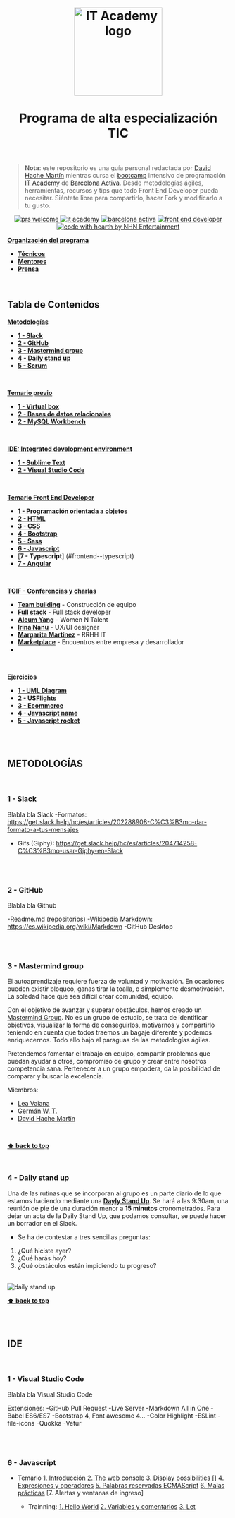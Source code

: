 <h1 align="center">
  <img src="https://github.com/hachemartin/it-academy-hachemartin/blob/master/img/itacademylogo.png" alt="IT Academy logo" width=200">
  <br>
    <br> Programa de alta especialización TIC
  <br>
    <br>
</h1>

> **Nota**: este repositorio es una guía personal redactada por [David Hache Martín](http://www.hachemartin.com) mientras cursa el [bootcamp](https://en.wikipedia.org/wiki/Coding_bootcamp) intensivo de programación [IT Academy](https://cibernarium.barcelonactiva.cat/it-academy) de [Barcelona Activa](http://www.barcelonactiva.cat). Desde metodologías ágiles, herramientas, recursos y tips que todo Front End Developer pueda necesitar. Siéntete libre para compartirlo, hacer Fork y modificarlo a tu gusto.

<div align="center"> 
  
 [![prs welcome](https://img.shields.io/badge/PRs-welcome-brightgreen.svg?style=flat-square)](http://makeapullrequest.com)
 [![it academy](https://img.shields.io/badge/IT%20Academy-2018--2019-d50283.svg)](https://cibernarium.barcelonactiva.cat/it-academy)
 [![barcelona activa](https://img.shields.io/badge/Barcelona-Activa-0084B4.svg)](http://www.barcelonactiva.cat)
 [![front end developer](https://img.shields.io/badge/developer-front--end-blue.svg)](https://en.wikipedia.org/wiki/Front-end_web_development)
 [![code with hearth by NHN Entertainment](https://img.shields.io/badge/%3C%2F%3E%20with%20%E2%99%A5%20by-Hache%20Martin-ff1414.svg)](https://github.com/hachemartin)
 
 
</div>

[**Organización del programa**](#organization)
   * [**Técnicos**](#organization--technicians)
   * [**Mentores**](#organization-mentors)
   * [**Prensa**](#organization-press)
<br>

## Tabla de Contenidos

[**Metodologías**](#metodologías)
   * [**1 - Slack**](#methodologies--slack)
   * [**2 - GitHub**](#methodologies--github)
   * [**3 - Mastermind group**](#3---mastermind-group)
   * [**4 - Daily stand up**](#4---daily-stand-up)
   * [**5 - Scrum**](#methodologies--scrum)
<br> 
    
[**Temario previo**](#preview)
  * [**1 - Virtual box**](#preview--virtualbox)
  * [**2 - Bases de datos relacionales**](#preview--mysql)
  * [**2 - MySQL Workbench**](#preview--mysqlworkbench)
<br>
 
 [**IDE: Integrated development environment**](#ide)
  * [**1 - Sublime Text**](#ide--sublimetext)
  * [**2 - Visual Studio Code**](#ide--visualstudiocode)
<br>
 
[**Temario Front End Developer**](#frontend)
  * [**1 - Programación orientada a objetos**](#frontend--poo)
  * [**2 - HTML**](#frontend--html)
  * [**3 - CSS**](#frontend--css)
  * [**4 - Bootstrap**](#frontend--bootstrap)
  * [**5 - Sass**](#frontend--sass)
  * [**6 - Javascript**](#frontend--javascript)
  * [**7 - Typescript**] (#frontend--typescript)
  * [**7 - Angular**](#frontend--angular)
<br>

[**TGIF - Conferencias y charlas**](#confe0)
  * [**Team building**](#confe1) - Construcción de equipo
  * [**Full stack**](#confe2) - Full stack developer
  * [**Aleum Yang**](#confe3) - Women N Talent
  * [**Irina Nanu**](#confe4) - UX/UI designer
  * [**Margarita Martínez**](#confe5) - RRHH IT
  * [**Marketplace**](#confe6) - Encuentros entre empresa y desarrollador
  * 
<br>

[**Ejercicios**](exercises/)
  * [**1 - UML Diagram**](exercises/01-uml-diagram/)
  * [**2 - USFlights**](exercises/02-usflights/)
  * [**3 - Ecommerce**](exercises/03-ecommerce/) 
  * [**4 - Javascript name**](exercises/04-js-name/)
  * [**5 - Javascript rocket**](exercises/05-js-rocket/)

<br>
<br>

<a name="#methodologies"></a>
## METODOLOGÍAS

<br>

<a name="#methodologies--slack"></a>
### **1 - Slack**

  Blabla bla Slack
  -Formatos: https://get.slack.help/hc/es/articles/202288908-C%C3%B3mo-dar-formato-a-tus-mensajes
  - Gifs (Giphy): https://get.slack.help/hc/es/articles/204714258-C%C3%B3mo-usar-Giphy-en-Slack
<br>
<br>

<a name="#methodologies--github"></a>
### **2 - GitHub**

  Blabla bla Github

  -Readme.md (repositorios)
  -Wikipedia Markdown: https://es.wikipedia.org/wiki/Markdown
  -GitHub Desktop


<br>
<br>

<a name="#methodologies--mastermind"></a>
### **3 - Mastermind group**

  El autoaprendizaje requiere fuerza de voluntad y motivación. En ocasiones pueden existir bloqueo, ganas tirar la toalla, o simplemente desmotivación. La soledad hace que sea difícil crear comunidad, equipo.

  Con el objetivo de avanzar y superar obstáculos, hemos creado un [Mastermind Group](https://medium.com/the-mission/how-to-start-a-mastermind-and-why-its-valuable-to-do-so-862cc2e8b4d2). No es un grupo de estudio, se trata de identificar objetivos, visualizar la forma de conseguirlos, motivarnos y compartirlo teniendo en cuenta que todos traemos un bagaje diferente y podemos enriquecernos. Todo ello bajo el paraguas de las metodologías ágiles.

  Pretendemos fomentar el trabajo en equipo, compartir problemas que puedan ayudar a otros, compromiso de grupo y crear entre nosotros competencia sana. Pertenecer a un grupo empodera, da la posibilidad de comparar y buscar la excelencia.

  Miembros:
  - [Lea Vaiana](http://github.com/LeaVaiana)
  - [Germán W. T.](http://github.com/germanwt)
  - [David Hache Martín](http://github.com/hachemartin)
    

<br>

  **[⬆ back to top](#tabla-de-contenidos)**

<br>

<a name="#methodologies--mastermind"></a>
### **4 - Daily stand up**

  Una de las rutinas que se incorporan al grupo es un parte diario de lo que estamos haciendo mediante una [**Dayly Stand Up**](https://hackernoon.com/the-perfect-daily-standup-8e58c3411be1). Se hará a las 9:30am, una reunión de pie de una duración menor a **15 minutos** cronometrados. Para dejar un acta de la Daily Stand Up, que podamos consultar, se puede hacer un borrador en el Slack.

  - Se ha de contestar a tres sencillas preguntas:
  1. ¿Qué hiciste ayer?
  2. ¿Qué harás hoy?
  3. ¿Qué obstáculos están impidiendo tu progreso?

<br>

  <img src="https://github.com/hachemartin/it-academy-hachemartin/blob/master/img/dailystandup.png" alt="daily stand up">

<br>

  **[⬆ back to top](#tabla-de-contenidos)**

<br>
<br>

<a name="#ide"></a>
## IDE

<br>

<a name="#ide--vsc"></a>
### **1 - Visual Studio Code**

  Blabla bla Visual Studio Code

Extensiones:
-GitHub Pull Request
-Live Server
-Markdown All in One
-Babel ES6/ES7
-Bootstrap 4, Font awesome 4...
-Color Highlight
-ESLint
-file-icons
-Quokka
-Vetur

<br>
<br>

### **6 - Javascript**

  - Temario
  [1. Introducción](https://developer.mozilla.org/es/docs/Web/JavaScript/Guide/Introducci%C3%B3n)
  [2. The web console](https://developer.mozilla.org/en-US/docs/Tools/Web_Console)
  [3. Display possibilities](https://www.w3schools.com/js/js_output.asp)
  []
  [4. Expresiones y operadores](https://developer.mozilla.org/es/docs/Web/JavaScript/Referencia/Operadores)
  [5. Palabras reservadas ECMAScript](https://developer.mozilla.org/es/docs/Web/JavaScript/Referencia/Palabras_Reservadas)
  [6. Malas prácticas](https://developer.mozilla.org/es/docs/Web/JavaScript/Referencia/Caracter%C3%ADsticas_Desaprobadas)
  [7. Alertas y ventanas de ingreso]

    - Trainning:
  [1. Hello World](training/javascript/01-hello-world)
  [2. Variables y comentarios](training/javascript/02-variables)
  [3. Let](training/javascript/03-let)
  